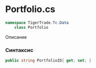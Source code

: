 
# Portfolio.cs
```csharp
namespace TigerTrade.Tc.Data  
    class Portfolio
```

Описание

### Синтаксис
```csharp
public string PortfolioID{ get; set; }
```
